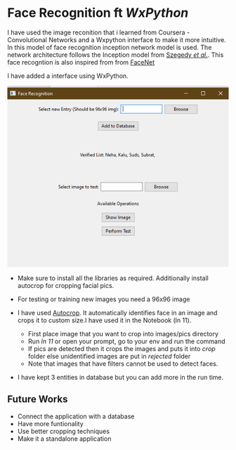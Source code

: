 # Face Recognition ft _WxPython_
I have used the image reconition that i learned from Coursera - Convolutional Networks and a Wxpython interface to make it more intuitive.
In this model of face recognition inception network model is used. The network architecture follows the Inception model from [Szegedy *et al.*](https://arxiv.org/abs/1409.4842). 
This face recogntion is also inspired from from [FaceNet](https://arxiv.org/pdf/1503.03832.pdf)

I have added a interface using WxPython. 


<img src="images/img1.png">

* Make sure to install all the libraries as required. Additionally install autocrop for cropping facial pics.
* For testing or training new images you need a 96x96 image
* I have used [Autocrop](https://pypi.org/project/autocrop/). It automatically identifies face in an image and crops it to custom size.I have used it in the Notebook (ln 11). 
    * First place image that you want to crop into images/pics directory
    * Run _ln 11_ or open your prompt, go to your env and run the command
    * If pics are detected then it crops the images and puts it into _crop_ folder else unidentified images are put in *rejected* folder
    * Note that images that have filters cannot be used to detect faces.
    
 * I have kept 3 entities in database but you can add more in the run time.
 
 
 ## Future Works
 * Connect the application with a database
 * Have more funtionality
 * Use better cropping techniques
 * Make it a standalone application 
